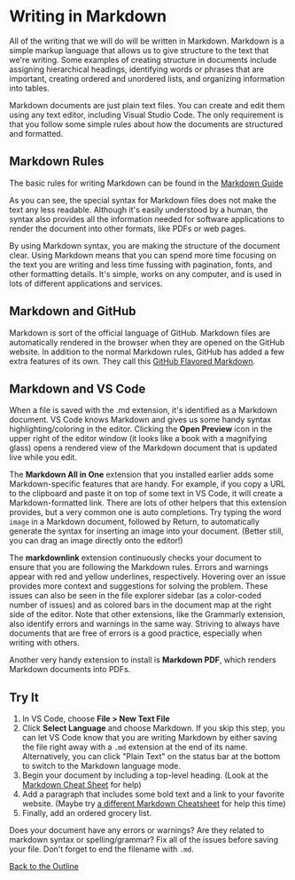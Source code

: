 # Writing in Markdown

All of the writing that we will do will be written in Markdown. Markdown is a simple markup language that allows us to give structure to the text that we're writing. Some examples of creating structure in documents include assigning hierarchical headings, identifying words or phrases that are important, creating ordered and unordered lists, and organizing information into tables.

Markdown documents are just plain text files. You can create and edit them using any text editor, including Visual Studio Code. The only requirement is that you follow some simple rules about how the documents are structured and formatted.

## Markdown Rules

The basic rules for writing Markdown can be found in the [Markdown Guide](https://www.markdownguide.org)

As you can see, the special syntax for Markdown files does not make the text any less readable. Although it's easily understood by a human, the syntax also provides all the information needed for software applications to render the document into other formats, like PDFs or web pages.

By using Markdown syntax, you are making the structure of the document clear. Using Markdown means that you can spend more time focusing on the text you are writing and less time fussing with pagination, fonts, and other formatting details. It's simple, works on any computer, and is used in lots of different applications and services.

## Markdown and GitHub

Markdown is sort of the official language of GitHub. Markdown files are automatically rendered in the browser when they are opened on the GitHub website. In addition to the normal Markdown rules, GitHub has added a few extra features of its own. They call this [GitHub Flavored Markdown](https://docs.github.com/en/get-started/writing-on-github/getting-started-with-writing-and-formatting-on-github/basic-writing-and-formatting-syntax).

## Markdown and VS Code

When a file is saved with the .md extension, it's identified as a Markdown document. VS Code knows Markdown and gives us some handy syntax highlighting/coloring in the editor. Clicking the **Open Preview** icon in the upper right of the editor window (it looks like a book with a magnifying glass) opens a rendered view of the Markdown document that is updated live while you edit.

The **Markdown All in One** extension that you installed earlier adds some Markdown-specific features that are handy. For example, if you copy a URL to the clipboard and paste it on top of some text in VS Code, it will create a Markdown-formatted link. There are lots of other helpers that this extension provides, but a very common one is auto completions. Try typing the word `image` in a Markdown document, followed by Return, to automatically generate the syntax for inserting an image into your document. (Better still, you can drag an image directly onto the editor!)

The **markdownlink** extension continuously checks your document to ensure that you are following the Markdown rules. Errors and warnings appear with red and yellow underlines, respectively. Hovering over an issue provides more context and suggestions for solving the problem. These issues can also be seen in the file explorer sidebar (as a color-coded number of issues) and as colored bars in the document map at the right side of the editor. Note that other extensions, like the Grammarly extension, also identify errors and warnings in the same way. Striving to always have documents that are free of errors is a good practice, especially when writing with others.

Another very handy extension to install is **Markdown PDF**, which renders Markdown documents into PDFs.

## Try It

1. In VS Code, choose **File > New Text File**
2. Click **Select Language** and choose Markdown. If you skip this step, you can let VS Code know that you are writing Markdown by either saving the file right away with a `.md` extension at the end of its name. Alternatively, you can click "Plain Text" on the status bar at the bottom to switch to the Markdown language mode.
3. Begin your document by including a top-level heading. (Look at the [Markdown Cheat Sheet](https://www.markdownguide.org/cheat-sheet/) for help)
4. Add a paragraph that includes some bold text and a link to your favorite website. (Maybe try  [a different Markdown Cheatsheet](https://github.com/adam-p/markdown-here/wiki/Markdown-Cheatsheet) for help this time)
5. Finally, add an ordered grocery list.

Does your document have any errors or warnings? Are they related to markdown syntax or spelling/grammar? Fix all of the issues before saving your file. Don't forget to end the filename with `.md`.

[Back to the Outline](outline.md)
